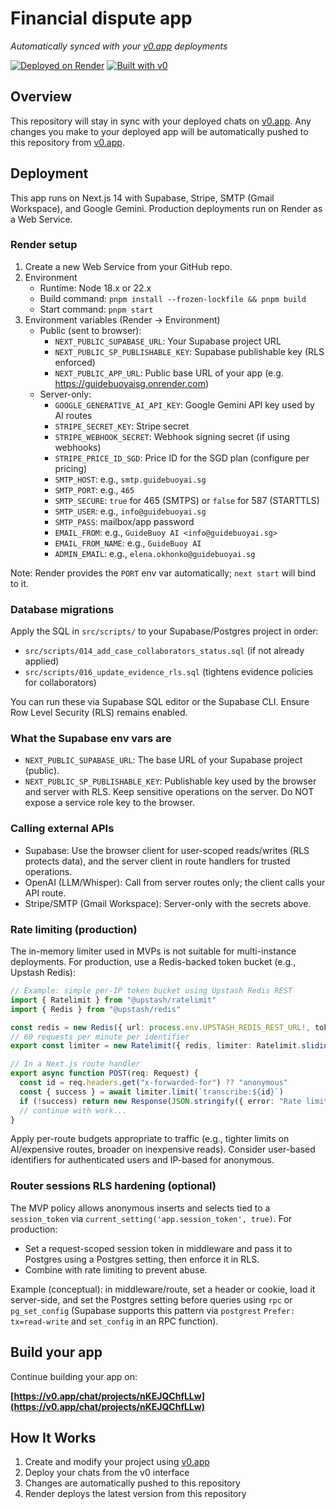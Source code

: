 ﻿# Financial dispute app

*Automatically synced with your [v0.app](https://v0.app) deployments*

[![Deployed on Render](https://img.shields.io/badge/Deployed%20on-Render-blue?style=for-the-badge&logo=render)](https://guidebuoyaisg.onrender.com)
[![Built with v0](https://img.shields.io/badge/Built%20with-v0.app-black?style=for-the-badge)](https://v0.app/chat/projects/nKEJQChfLLw)

## Overview

This repository will stay in sync with your deployed chats on [v0.app](https://v0.app).
Any changes you make to your deployed app will be automatically pushed to this repository from [v0.app](https://v0.app).

## Deployment

This app runs on Next.js 14 with Supabase, Stripe, SMTP (Gmail Workspace), and Google Gemini. Production deployments run on Render as a Web Service.

### Render setup

1. Create a new Web Service from your GitHub repo.
2. Environment
   - Runtime: Node 18.x or 22.x
   - Build command: `pnpm install --frozen-lockfile && pnpm build`
   - Start command: `pnpm start`
3. Environment variables (Render → Environment)
   - Public (sent to browser):
     - `NEXT_PUBLIC_SUPABASE_URL`: Your Supabase project URL
     - `NEXT_PUBLIC_SP_PUBLISHABLE_KEY`: Supabase publishable key (RLS enforced)
     - `NEXT_PUBLIC_APP_URL`: Public base URL of your app (e.g. https://guidebuoyaisg.onrender.com)
   - Server-only:
     - `GOOGLE_GENERATIVE_AI_API_KEY`: Google Gemini API key used by AI routes
     - `STRIPE_SECRET_KEY`: Stripe secret
     - `STRIPE_WEBHOOK_SECRET`: Webhook signing secret (if using webhooks)
     - `STRIPE_PRICE_ID_SGD`: Price ID for the SGD plan (configure per pricing)
     - `SMTP_HOST`: e.g., `smtp.guidebuoyai.sg`
     - `SMTP_PORT`: e.g., `465`
     - `SMTP_SECURE`: `true` for 465 (SMTPS) or `false` for 587 (STARTTLS)
     - `SMTP_USER`: e.g., `info@guidebuoyai.sg`
     - `SMTP_PASS`: mailbox/app password
     - `EMAIL_FROM`: e.g., `GuideBuoy AI <info@guidebuoyai.sg>`
     - `EMAIL_FROM_NAME`: e.g., `GuideBuoy AI`
     - `ADMIN_EMAIL`: e.g., `elena.okhonko@guidebuoyai.sg`

Note: Render provides the `PORT` env var automatically; `next start` will bind to it.

### Database migrations

Apply the SQL in `src/scripts/` to your Supabase/Postgres project in order:

- `src/scripts/014_add_case_collaborators_status.sql` (if not already applied)
- `src/scripts/016_update_evidence_rls.sql` (tightens evidence policies for collaborators)

You can run these via Supabase SQL editor or the Supabase CLI. Ensure Row Level Security (RLS) remains enabled.

### What the Supabase env vars are

- `NEXT_PUBLIC_SUPABASE_URL`: The base URL of your Supabase project (public).
- `NEXT_PUBLIC_SP_PUBLISHABLE_KEY`: Publishable key used by the browser and server with RLS. Keep sensitive operations on the server. Do NOT expose a service role key to the browser.

### Calling external APIs

- Supabase: Use the browser client for user-scoped reads/writes (RLS protects data), and the server client in route handlers for trusted operations.
- OpenAI (LLM/Whisper): Call from server routes only; the client calls your API route.
- Stripe/SMTP (Gmail Workspace): Server-only with the secrets above.

### Rate limiting (production)

The in-memory limiter used in MVPs is not suitable for multi-instance deployments. For production, use a Redis-backed token bucket (e.g., Upstash Redis):

```ts
// Example: simple per-IP token bucket using Upstash Redis REST
import { Ratelimit } from "@upstash/ratelimit"
import { Redis } from "@upstash/redis"

const redis = new Redis({ url: process.env.UPSTASH_REDIS_REST_URL!, token: process.env.UPSTASH_REDIS_REST_TOKEN! })
// 60 requests per minute per identifier
export const limiter = new Ratelimit({ redis, limiter: Ratelimit.slidingWindow(60, "1 m") })

// In a Next.js route handler
export async function POST(req: Request) {
  const id = req.headers.get("x-forwarded-for") ?? "anonymous"
  const { success } = await limiter.limit(`transcribe:${id}`)
  if (!success) return new Response(JSON.stringify({ error: "Rate limited" }), { status: 429 })
  // continue with work...
}
```

Apply per-route budgets appropriate to traffic (e.g., tighter limits on AI/expensive routes, broader on inexpensive reads). Consider user-based identifiers for authenticated users and IP-based for anonymous.

### Router sessions RLS hardening (optional)

The MVP policy allows anonymous inserts and selects tied to a `session_token` via `current_setting('app.session_token', true)`. For production:

- Set a request-scoped session token in middleware and pass it to Postgres using a Postgres setting, then enforce it in RLS.
- Combine with rate limiting to prevent abuse.

Example (conceptual): in middleware/route, set a header or cookie, load it server-side, and set the Postgres setting before queries using `rpc` or `pg_set_config` (Supabase supports this pattern via `postgrest` `Prefer: tx=read-write` and `set_config` in an RPC function).

## Build your app

Continue building your app on:

**[https://v0.app/chat/projects/nKEJQChfLLw](https://v0.app/chat/projects/nKEJQChfLLw)**

## How It Works

1. Create and modify your project using [v0.app](https://v0.app)
2. Deploy your chats from the v0 interface
3. Changes are automatically pushed to this repository
4. Render deploys the latest version from this repository

